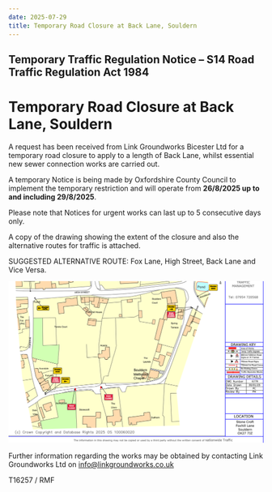```yaml
---
date: 2025-07-29
title: Temporary Road Closure at Back Lane, Souldern
---
```


## Temporary Traffic Regulation Notice – S14 Road Traffic Regulation Act 1984

# Temporary Road Closure at Back Lane, Souldern

 

A request has been received from Link Groundworks Bicester Ltd for a
temporary road closure to apply to a length of Back Lane, whilst
essential new sewer connection works are carried out.

 

A temporary Notice is being made by Oxfordshire County Council to
implement the temporary restriction and will operate from **26/8/2025 up
to and including 29/8/2025**.

 

Please note that Notices for urgent works can last up to 5 consecutive
days only.

 

A copy of the drawing showing the extent of the closure and also the
alternative routes for traffic is attached.

SUGGESTED ALTERNATIVE ROUTE: Fox Lane, High Street, Back Lane
and Vice Versa.

![map](back-lane-closure.png)

Further information regarding the works may be obtained by contacting
Link Groundworks Ltd on info@linkgroundworks.co.uk

 

T16257 / RMF